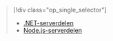 > [!div class="op_single_selector"]
> * [.NET-serverdelen](../articles/app-service-mobile/app-service-mobile-dotnet-backend-how-to-use-server-sdk.md)
> * [Node.js-serverdelen](../articles/app-service-mobile/app-service-mobile-node-backend-how-to-use-server-sdk.md)
> 
> 



<!--HONumber=Jan17_HO3-->


